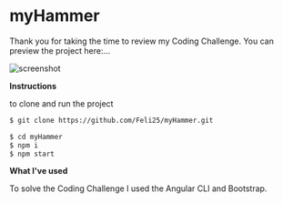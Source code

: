 # myHammer

Thank you for taking the time to review my Coding Challenge.
You can preview the project here:...

![screenshot](https://user-images.githubusercontent.com/42115643/49819643-43c8c700-fd76-11e8-82e6-cf5999e1ca2c.png)

**Instructions**

to clone and run the project

```sh
$ git clone https://github.com/Feli25/myHammer.git

$ cd myHammer
$ npm i
$ npm start

```

**What I've used**

To solve the Coding Challenge I used the Angular CLI and Bootstrap.

